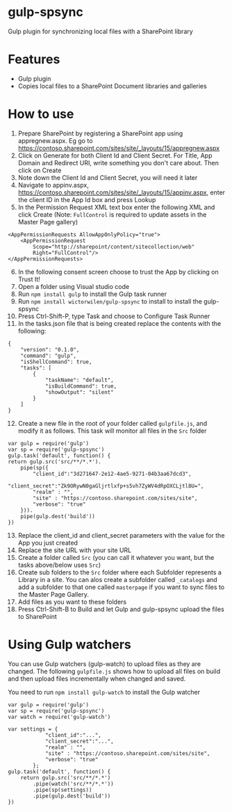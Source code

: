 # gulp-spsync
Gulp plugin for synchronizing local files with a SharePoint library

# Features
 
* Gulp plugin
* Copies local files to a SharePoint Document libraries and galleries

# How to use

1. Prepare SharePoint by registering a SharePoint app using appregnew.aspx. Eg go to https://contoso.sharepoint.com/sites/site/_layouts/15/appregnew.aspx
2. Click on Generate for both Client Id and Client Secret. For Title, App Domain and Redirect URI, write something you don't care about. Then click on Create
3. Note down the Client Id and Client Secret, you will need it later
4. Navigate to appinv.aspx, https://contoso.sharepoint.com/sites/site/_layouts/15/appinv.aspx, enter the client ID in the App Id box and press Lookup
5. In the Permission Request XML text box enter the following XML and click Create (Note: `FullControl` is required to update assets in the Master Page gallery)  
```
<AppPermissionRequests AllowAppOnlyPolicy="true">
    <AppPermissionRequest
        Scope="http://sharepoint/content/sitecollection/web"
        Right="FullControl"/>
</AppPermissionRequests>
```
6. In the following consent screen choose to trust the App by clicking on Trust It!
7. Open a folder using Visual studio code
8. Run `npm install gulp` to install the Gulp task runner
9. Run `npm install wictorwilen/gulp-spsync` to install to install the gulp-spsync 
10. Press Ctrl-Shift-P, type Task and choose to Configure Task Runner
11. In the tasks.json file that is being created replace the contents with the following:
```
{
    "version": "0.1.0",
    "command": "gulp",
    "isShellCommand": true,
    "tasks": [
        {
            "taskName": "default",
            "isBuildCommand": true,
            "showOutput": "silent"
        }
    ]
}	
```
12. Create a new file in the root of your folder called `gulpfile.js`, and modify it as follows. This task will monitor all files in the `Src` folder
```
var gulp = require('gulp')
var sp = require('gulp-spsync')
gulp.task('default', function() {
return gulp.src('src/**/*.*').
    pipe(sp({
        "client_id":"3d271647-2e12-4ae5-9271-04b3aa67dcd3",
        "client_secret":"Zk9ORywN0gaGljrtlxfp+s5vh7ZyWV4dRpOXCLjtl8U=",
        "realm" : "",
        "site" : "https://contoso.sharepoint.com/sites/site",
        "verbose": "true"
    })).		
    pipe(gulp.dest('build'))
})
```
13. Replace the client_id and client_secret parameters with the value for the App you just created
14. Replace the site URL with your site URL
15. Create a folder called `Src` (you can call it whatever you want, but the tasks above/below uses `Src`)
16. Create sub folders to the `Src` folder where each Subfolder represents a Library in a site. You can alos create a subfolder called `_catalogs` and 
add a subfolder to that one called `masterpage` if you want to sync files to the Master Page Gallery.
17. Add files as you want to these folders
18. Press Ctrl-Shift-B to Build and let Gulp and gulp-spsync upload the files to SharePoint 

# Using Gulp watchers

You can use Gulp watchers (gulp-watch) to upload files as they are changed. 
The following `gulpfile.js` shows how to upload all files on build and then upload files incrementally when changed and saved.

You need to run `npm install gulp-watch` to install the Gulp watcher

```
var gulp = require('gulp')
var sp = require('gulp-spsync')
var watch = require('gulp-watch')

var settings = {
			"client_id":"...",
			"client_secret":"...",
			"realm" : "",
			"site" : "https://contoso.sharepoint.com/sites/site",
			"verbose": "true"
		};
gulp.task('default', function() {
	return gulp.src('src/**/*.*')
		.pipe(watch('src/**/*.*'))
		.pipe(sp(settings))		
		.pipe(gulp.dest('build'))
})

```


